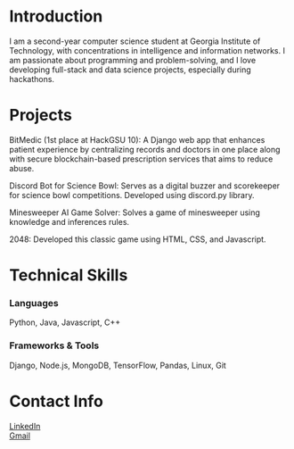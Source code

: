 <h1>Introduction</h1>
I am a second-year computer science student at Georgia Institute of Technology, with concentrations in intelligence and information networks. I am passionate about programming and problem-solving, and I love developing full-stack and data science projects, especially during hackathons. 

<h1>Projects</h1>
<p> BitMedic (1st place at HackGSU 10): A Django web app that enhances patient experience by centralizing records and doctors in one place along with secure blockchain-based prescription services that aims to reduce abuse. </p>  
<p> Discord Bot for Science Bowl: Serves as a digital buzzer and scorekeeper for science bowl competitions. Developed using discord.py library. </p>
<p> Minesweeper AI Game Solver: Solves a game of minesweeper using knowledge and inferences rules. </p>
<p> 2048: Developed this classic game using HTML, CSS, and Javascript. </p>

<h1>Technical Skills</h1>
<h3>Languages</h3>
<p>Python, Java, Javascript, C++
<h3>Frameworks & Tools</h3>
<p>Django, Node.js, MongoDB, TensorFlow, Pandas, Linux, Git</p>

<h1>Contact Info</h1>
<a href="https://www.linkedin.com/in/sai-anoop/" target="_blank"> LinkedIn </a> <br>
<a href="mailto:saianoop9@gmail.com" target="_blank"> Gmail </a>
